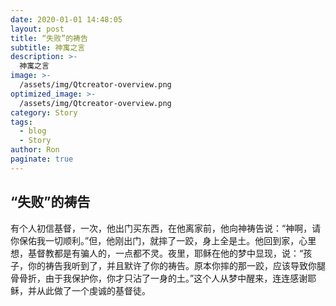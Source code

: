 ```yaml
---
date: 2020-01-01 14:48:05
layout: post
title: “失败”的祷告
subtitle: 神寓之言
description: >-
  神寓之言
image: >-
  /assets/img/Qtcreator-overview.png
optimized_image: >-
  /assets/img/Qtcreator-overview.png
category: Story
tags:
  - blog
  - Story
author: Ron
paginate: true
---
```

 ## “失败”的祷告

   有个人初信基督，一次，他出门买东西，在他离家前，他向神祷告说：“神啊，请你保佑我一切顺利。”但，他刚出门，就摔了一跤，身上全是土。他回到家，心里想，基督教都是有骗人的，一点都不灵。夜里，耶稣在他的梦中显现，说：“孩子，你的祷告我听到了，并且默许了你的祷告。原本你摔的那一跤，应该导致你腿骨骨折，由于我保护你，你才只沾了一身的土。”这个人从梦中醒来，连连感谢耶稣，并从此做了一个虔诚的基督徒。



